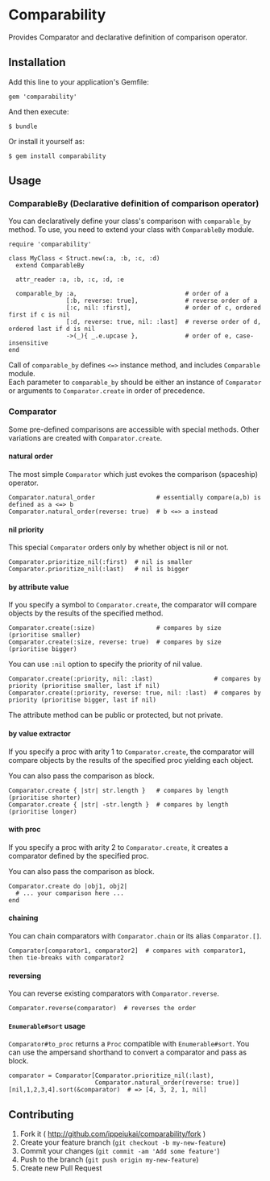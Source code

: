 # Comparability

Provides Comparator and declarative definition of comparison operator.

## Installation

Add this line to your application's Gemfile:

    gem 'comparability'

And then execute:

    $ bundle

Or install it yourself as:

    $ gem install comparability

## Usage

### ComparableBy (Declarative definition of comparison operator)

You can declaratively define your class's comparison with ``comparable_by`` method. 
To use, you need to extend your class with ``ComparableBy`` module. 

    require 'comparability'
    
    class MyClass < Struct.new(:a, :b, :c, :d)
      extend ComparableBy
      
      attr_reader :a, :b, :c, :d, :e
            
      comparable_by :a,                              # order of a
                    [:b, reverse: true],             # reverse order of a
                    [:c, nil: :first],               # order of c, ordered first if c is nil  
                    [:d, reverse: true, nil: :last]  # reverse order of d, ordered last if d is nil  
                    ->(_){ _.e.upcase },             # order of e, case-insensitive    
    end  
      
Call of ``comparable_by`` defines ``<=>`` instance method, and includes ``Comparable`` module.           
Each parameter to ``comparable_by`` should be either an instance of ``Comparator`` or arguments to ``Comparator.create``
in order of precedence.             
           
### Comparator

Some pre-defined comparisons are accessible with special methods.
Other variations are created with ``Comparator.create``.

#### natural order

The most simple ``Comparator`` which just evokes the comparison (spaceship) operator.
 
    Comparator.natural_order                 # essentially compare(a,b) is defined as a <=> b
    Comparator.natural_order(reverse: true)  # b <=> a instead
    
#### nil priority
    
This special ``Comparator`` orders only by whether object is nil or not.
     
    Comparator.prioritize_nil(:first)  # nil is smaller
    Comparator.prioritize_nil(:last)   # nil is bigger 

#### by attribute value

If you specify a symbol to ``Comparator.create``,
the comparator will compare objects by the results of the specified method. 
  
    Comparator.create(:size)                 # compares by size (prioritise smaller)
    Comparator.create(:size, reverse: true)  # compares by size (prioritise bigger) 
    
You can use ``:nil`` option to specify the priority of nil value.     
    
    Comparator.create(:priority, nil: :last)                 # compares by priority (prioritise smaller, last if nil)
    Comparator.create(:priority, reverse: true, nil: :last)  # compares by priority (prioritise bigger, last if nil) 
    
The attribute method can be public or protected, but not private.    
    
#### by value extractor        

If you specify a proc with arity 1 to ``Comparator.create``,
the comparator will compare objects by the results of the specified proc yielding each object. 

You can also pass the comparison as block.
                                                                                        
    Comparator.create { |str| str.length }   # compares by length (prioritise shorter)  
    Comparator.create { |str| -str.length }  # compares by length (prioritise longer)
            
#### with proc
                                                                
If you specify a proc with arity 2 to ``Comparator.create``,
it creates a comparator defined by the specified proc.
 
You can also pass the comparison as block.
 
    Comparator.create do |obj1, obj2| 
      # ... your comparison here ... 
    end
               
#### chaining

You can chain comparators with ``Comparator.chain`` or its alias ``Comparator.[]``.

    Comparator[comparator1, comparator2]  # compares with comparator1, then tie-breaks with comparator2

#### reversing

You can reverse existing comparators with ``Comparator.reverse``.

    Comparator.reverse(comparator)  # reverses the order

#### ``Enumerable#sort`` usage

``Comparator#to_proc`` returns a ``Proc`` compatible with ``Enumerable#sort``.
You can use the ampersand shorthand to convert a comparator and pass as block. 

    comparator = Comparator[Comparator.prioritize_nil(:last), 
                            Comparator.natural_order(reverse: true)] 
    [nil,1,2,3,4].sort(&comparator)  # => [4, 3, 2, 1, nil] 

## Contributing

1. Fork it ( http://github.com/ippeiukai/comparability/fork )
2. Create your feature branch (`git checkout -b my-new-feature`)
3. Commit your changes (`git commit -am 'Add some feature'`)
4. Push to the branch (`git push origin my-new-feature`)
5. Create new Pull Request
